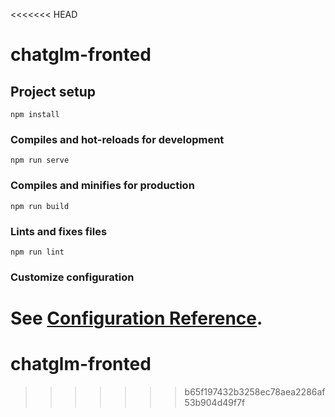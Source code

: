 <<<<<<< HEAD
# chatglm-fronted

## Project setup
```
npm install
```

### Compiles and hot-reloads for development
```
npm run serve
```

### Compiles and minifies for production
```
npm run build
```

### Lints and fixes files
```
npm run lint
```

### Customize configuration
See [Configuration Reference](https://cli.vuejs.org/config/).
=======
# chatglm-fronted
>>>>>>> b65f197432b3258ec78aea2286af53b904d49f7f
